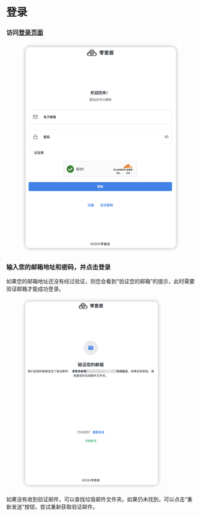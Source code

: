 # 登录

### 访问[登录页面](https://dash.01dun.com/auth-login.html)

<figure><img src="../.gitbook/assets/2024-07-01_20.06.45.png" alt="" width="563"><figcaption></figcaption></figure>

### 输入您的邮箱地址和密码，并点击登录

如果您的邮箱地址还没有经过验证，则您会看到“验证您的邮箱”的提示，此时需要验证邮箱才能成功登录。

<figure><img src="../.gitbook/assets/2024-07-01_20.32.14.png" alt="" width="375"><figcaption></figcaption></figure>

如果没有收到验证邮件，可以查找垃圾邮件文件夹。如果仍未找到，可以点击“重新发送”按钮，尝试重新获取验证邮件。

